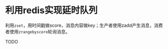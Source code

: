 # 利用redis实现延时队列


<!-- vim-markdown-toc GFM -->

<!-- vim-markdown-toc -->

利用`zset`，用时间戳做score，消息内容做key；生产者使用zadd产生消息，消费者使用`zrangebyscore`轮询消息。

TODO

